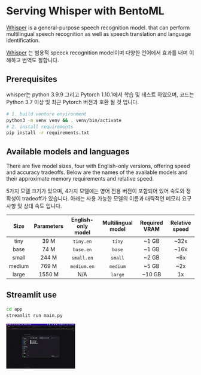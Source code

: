 # Serving Whisper with BentoML

[Whisper](https://openai.com/blog/whisper/) is a general-purpose speech recognition model. that can perform multilingual speech recognition as well as speech translation and language identification.

[Whisper](https://openai.com/blog/whisper/) 는 범용적 speeck recognition model이며 다양한 언어에서 효과를 내며 이해하고 번역도 잘합니다.
<!-- 진행 내용 설명  -->
<!-- 이러한 whisper를 많은 사람들이 이용할 수 있도록 웹서비스로 만들기 위해 진행되는 내용들 입니다. BentoML은 이 과정 중 ML service를 손쉽게 API로 만들 수 있어 이를 활용하여 배포하도록 하겠습니다. -->

## Prerequisites
whisper는 python 3.9.9 그리고 Pytorch 1.10.1에서 학습 및 테스트 하였으며, 코드는 Python 3.7 이상 및 최근 Pytorch 버전과 호환 될 것 입니다.
```bash
# 1. build venture environment
python3 -m venv venv && . venv/bin/activate
# 2. install requirements
pip install -r requirements.txt
```
<!-- BentoML 사용 내용 -->
<!-- service.py에 모델 정의 부분 with whisper 모듈을 사용법 -->
<!-- audio 파일을 받아오는 부분 -->

<!-- 이를 실행하는 방법 -->
<!-- configuration.yaml 내용과 목적 -->
<!-- bentoml servce service:svc --production -->
<!-- bentoml servce service:svc --reload -->
<!-- 환경 config 생성 bentoml.yaml 내용과 목적 -->


## Available models and languages

There are five model sizes, four with English-only versions, offering speed and accuracy tradeoffs. Below are the names of the available models and their approximate memory requirements and relative speed. 

5가지 모델 크기가 있으며, 4가지 모델에는 영어 전용 버전이 포함되어 있어 속도와 정확성이 tradeoff가 있습니다. 아래는 사용 가능한 모델의 이름과 대략적인 메모리 요구 사항 및 상대 속도 입니다.


|  Size  | Parameters | English-only model | Multilingual model | Required VRAM | Relative speed |
|:------:|:----------:|:------------------:|:------------------:|:-------------:|:--------------:|
|  tiny  |    39 M    |     `tiny.en`      |       `tiny`       |     ~1 GB     |      ~32x      |
|  base  |    74 M    |     `base.en`      |       `base`       |     ~1 GB     |      ~16x      |
| small  |   244 M    |     `small.en`     |      `small`       |     ~2 GB     |      ~6x       |
| medium |   769 M    |    `medium.en`     |      `medium`      |     ~5 GB     |      ~2x       |
| large  |   1550 M   |        N/A         |      `large`       |    ~10 GB     |       1x       |

## Streamlit use
```bash
cd app
streamlit run main.py
```
![record-video](/img/record_streamlit.gif)
